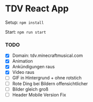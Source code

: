 # TDV React App

Setup: `npm install`

Start: `npm run start`

### TODO
- [X] Domain: tdv.minecraftmusical.com
- [X] Animation
- [X] Ankündigungen raus
- [X] Video raus
- [ ] GIF in Hintergrund + ohne rotstich
- [ ] Rote Ding bei Bildern offensichtlicher
- [ ] Bilder gleich groß
- [ ] Header Mobile Version Fix